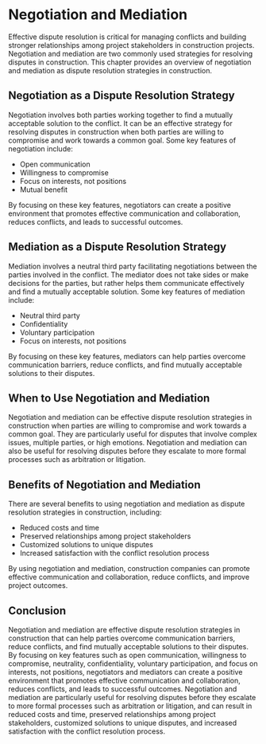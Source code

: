 # Negotiation and Mediation

Effective dispute resolution is critical for managing conflicts and building stronger relationships among project stakeholders in construction projects. Negotiation and mediation are two commonly used strategies for resolving disputes in construction. This chapter provides an overview of negotiation and mediation as dispute resolution strategies in construction.

Negotiation as a Dispute Resolution Strategy
--------------------------------------------

Negotiation involves both parties working together to find a mutually acceptable solution to the conflict. It can be an effective strategy for resolving disputes in construction when both parties are willing to compromise and work towards a common goal. Some key features of negotiation include:

* Open communication
* Willingness to compromise
* Focus on interests, not positions
* Mutual benefit

By focusing on these key features, negotiators can create a positive environment that promotes effective communication and collaboration, reduces conflicts, and leads to successful outcomes.

Mediation as a Dispute Resolution Strategy
------------------------------------------

Mediation involves a neutral third party facilitating negotiations between the parties involved in the conflict. The mediator does not take sides or make decisions for the parties, but rather helps them communicate effectively and find a mutually acceptable solution. Some key features of mediation include:

* Neutral third party
* Confidentiality
* Voluntary participation
* Focus on interests, not positions

By focusing on these key features, mediators can help parties overcome communication barriers, reduce conflicts, and find mutually acceptable solutions to their disputes.

When to Use Negotiation and Mediation
-------------------------------------

Negotiation and mediation can be effective dispute resolution strategies in construction when parties are willing to compromise and work towards a common goal. They are particularly useful for disputes that involve complex issues, multiple parties, or high emotions. Negotiation and mediation can also be useful for resolving disputes before they escalate to more formal processes such as arbitration or litigation.

Benefits of Negotiation and Mediation
-------------------------------------

There are several benefits to using negotiation and mediation as dispute resolution strategies in construction, including:

* Reduced costs and time
* Preserved relationships among project stakeholders
* Customized solutions to unique disputes
* Increased satisfaction with the conflict resolution process

By using negotiation and mediation, construction companies can promote effective communication and collaboration, reduce conflicts, and improve project outcomes.

Conclusion
----------

Negotiation and mediation are effective dispute resolution strategies in construction that can help parties overcome communication barriers, reduce conflicts, and find mutually acceptable solutions to their disputes. By focusing on key features such as open communication, willingness to compromise, neutrality, confidentiality, voluntary participation, and focus on interests, not positions, negotiators and mediators can create a positive environment that promotes effective communication and collaboration, reduces conflicts, and leads to successful outcomes. Negotiation and mediation are particularly useful for resolving disputes before they escalate to more formal processes such as arbitration or litigation, and can result in reduced costs and time, preserved relationships among project stakeholders, customized solutions to unique disputes, and increased satisfaction with the conflict resolution process.
